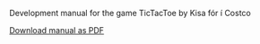 Development manual for the game TicTacToe by Kisa fór í Costco

[Download manual as PDF](https://github.com/KisaCostco/TicTacToe/master/docs/DevelopmentManual.md)
